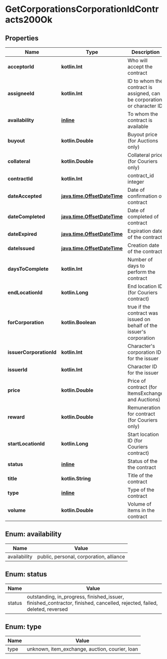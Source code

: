 
# GetCorporationsCorporationIdContracts200Ok

## Properties
Name | Type | Description | Notes
------------ | ------------- | ------------- | -------------
**acceptorId** | **kotlin.Int** | Who will accept the contract | 
**assigneeId** | **kotlin.Int** | ID to whom the contract is assigned, can be corporation or character ID | 
**availability** | [**inline**](#AvailabilityEnum) | To whom the contract is available | 
**buyout** | **kotlin.Double** | Buyout price (for Auctions only) |  [optional]
**collateral** | **kotlin.Double** | Collateral price (for Couriers only) |  [optional]
**contractId** | **kotlin.Int** | contract_id integer | 
**dateAccepted** | [**java.time.OffsetDateTime**](java.time.OffsetDateTime.md) | Date of confirmation of contract |  [optional]
**dateCompleted** | [**java.time.OffsetDateTime**](java.time.OffsetDateTime.md) | Date of completed of contract |  [optional]
**dateExpired** | [**java.time.OffsetDateTime**](java.time.OffsetDateTime.md) | Expiration date of the contract | 
**dateIssued** | [**java.time.OffsetDateTime**](java.time.OffsetDateTime.md) | Сreation date of the contract | 
**daysToComplete** | **kotlin.Int** | Number of days to perform the contract |  [optional]
**endLocationId** | **kotlin.Long** | End location ID (for Couriers contract) |  [optional]
**forCorporation** | **kotlin.Boolean** | true if the contract was issued on behalf of the issuer&#39;s corporation | 
**issuerCorporationId** | **kotlin.Int** | Character&#39;s corporation ID for the issuer | 
**issuerId** | **kotlin.Int** | Character ID for the issuer | 
**price** | **kotlin.Double** | Price of contract (for ItemsExchange and Auctions) |  [optional]
**reward** | **kotlin.Double** | Remuneration for contract (for Couriers only) |  [optional]
**startLocationId** | **kotlin.Long** | Start location ID (for Couriers contract) |  [optional]
**status** | [**inline**](#StatusEnum) | Status of the the contract | 
**title** | **kotlin.String** | Title of the contract |  [optional]
**type** | [**inline**](#TypeEnum) | Type of the contract | 
**volume** | **kotlin.Double** | Volume of items in the contract |  [optional]


<a name="AvailabilityEnum"></a>
## Enum: availability
Name | Value
---- | -----
availability | public, personal, corporation, alliance


<a name="StatusEnum"></a>
## Enum: status
Name | Value
---- | -----
status | outstanding, in_progress, finished_issuer, finished_contractor, finished, cancelled, rejected, failed, deleted, reversed


<a name="TypeEnum"></a>
## Enum: type
Name | Value
---- | -----
type | unknown, item_exchange, auction, courier, loan



